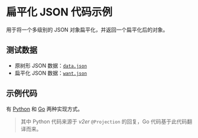 # 扁平化 JSON 代码示例

用于将一个多级别的 JSON 对象扁平化，并返回一个扁平化后的对象。

## 测试数据

- 原树形 JSON 数据：[`data.json`](data.json)
- 扁平化 JSON 数据：[`want.json`](want.json)

## 示例代码

有 [Python](py/flatten_json.py) 和 [Go](go/flatten_json_test.go) 两种实现方式。

> 其中 Python 代码来源于 _v2er_ `@Projection` 的回复，Go 代码基于此代码翻译而来。
